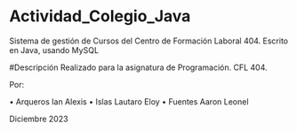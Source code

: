# Actividad_Colegio_Java
Sistema de gestión de Cursos del Centro de Formación Laboral 404. Escrito en Java, usando MySQL

#Descripción Realizado para la asignatura de Programación. CFL 404.

Por:

•	Arqueros Ian Alexis
•	Islas Lautaro Eloy
•	Fuentes Aaron Leonel

Diciembre 2023
